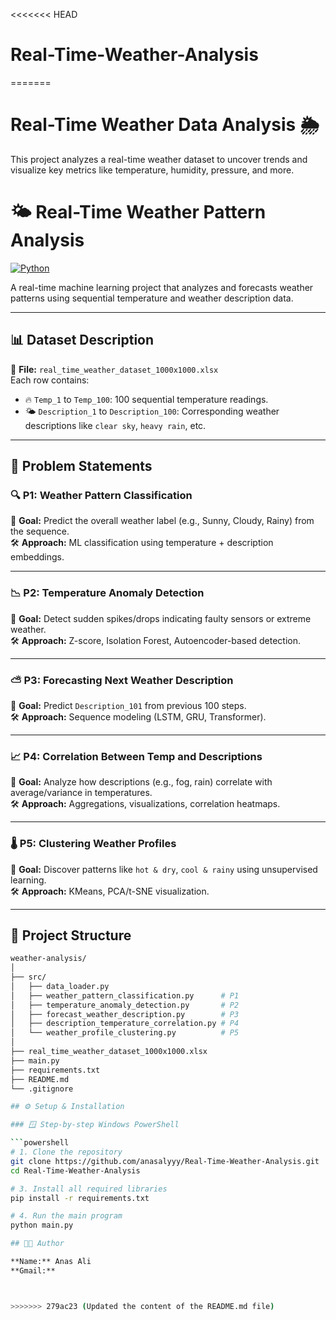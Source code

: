 <<<<<<< HEAD
# Real-Time-Weather-Analysis
=======
# Real-Time Weather Data Analysis 🌦️

This project analyzes a real-time weather dataset to uncover trends and visualize key metrics like temperature, humidity, pressure, and more.


# 🌤️ Real-Time Weather Pattern Analysis

[![Python](https://img.shields.io/badge/Python-3.10-blue.svg)](https://www.python.org/)

A real-time machine learning project that analyzes and forecasts weather patterns using sequential temperature and weather description data.

---

## 📊 Dataset Description

📁 **File:** `real_time_weather_dataset_1000x1000.xlsx`  
Each row contains:
- 🔥 `Temp_1` to `Temp_100`: 100 sequential temperature readings.
- 🌤️ `Description_1` to `Description_100`: Corresponding weather descriptions like `clear sky`, `heavy rain`, etc.

---

## 🚀 Problem Statements

### 🔍 P1: Weather Pattern Classification
📌 **Goal:** Predict the overall weather label (e.g., Sunny, Cloudy, Rainy) from the sequence.  
🛠️ **Approach:** ML classification using temperature + description embeddings.

---

### 📉 P2: Temperature Anomaly Detection
📌 **Goal:** Detect sudden spikes/drops indicating faulty sensors or extreme weather.  
🛠️ **Approach:** Z-score, Isolation Forest, Autoencoder-based detection.

---

### ⛅ P3: Forecasting Next Weather Description
📌 **Goal:** Predict `Description_101` from previous 100 steps.  
🛠️ **Approach:** Sequence modeling (LSTM, GRU, Transformer).

---

### 📈 P4: Correlation Between Temp and Descriptions
📌 **Goal:** Analyze how descriptions (e.g., fog, rain) correlate with average/variance in temperatures.  
🛠️ **Approach:** Aggregations, visualizations, correlation heatmaps.

---

### 🌡️ P5: Clustering Weather Profiles
📌 **Goal:** Discover patterns like `hot & dry`, `cool & rainy` using unsupervised learning.  
🛠️ **Approach:** KMeans, PCA/t-SNE visualization.

---

## 🧠 Project Structure

```bash
weather-analysis/
│
├── src/
│   ├── data_loader.py
│   ├── weather_pattern_classification.py      # P1
│   ├── temperature_anomaly_detection.py       # P2
│   ├── forecast_weather_description.py        # P3
│   ├── description_temperature_correlation.py # P4
│   └── weather_profile_clustering.py          # P5
│
├── real_time_weather_dataset_1000x1000.xlsx
├── main.py
├── requirements.txt
├── README.md
└── .gitignore

## ⚙️ Setup & Installation

### 🪟 Step-by-step Windows PowerShell

```powershell
# 1. Clone the repository
git clone https://github.com/anasalyyy/Real-Time-Weather-Analysis.git
cd Real-Time-Weather-Analysis

# 3. Install all required libraries
pip install -r requirements.txt

# 4. Run the main program
python main.py

## 👨‍💻 Author

**Name:** Anas Ali  
**Gmail:** 



>>>>>>> 279ac23 (Updated the content of the README.md file)
